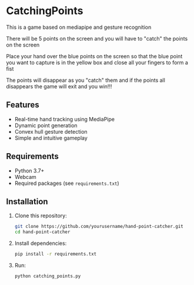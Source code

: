 # CatchingPoints
This is a game based on mediapipe and gesture recognition

There will be 5 points on the screen and you will have to "catch" the points on the screen

Place your hand over the blue points on the screen so that the blue point you want to capture is in the yellow box and close all your fingers to form a fist

The points will disappear as you "catch" them and if the points all disappears the game will exit and you win!!!

## Features
- Real-time hand tracking using MediaPipe
- Dynamic point generation
- Convex hull gesture detection
- Simple and intuitive gameplay

## Requirements
- Python 3.7+
- Webcam
- Required packages (see `requirements.txt`)

## Installation
1. Clone this repository:
   ```bash
   git clone https://github.com/yourusername/hand-point-catcher.git
   cd hand-point-catcher
   ```
2. Install dependencies:
    ```bash
    pip install -r requirements.txt
    ```
3. Run:
    ```bash
    python catching_points.py
    ```